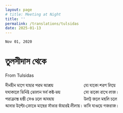 ```yaml
---
layout: page
# title: Meeting at Night
title: ''
permalink: /translations/tulsidas
date: 2025-01-13
---
```


<style>
pre {
  font-family: Roboto,Calibri,Arial,Helvetica,"Noto Serif Bengali",sans-serif; background-color:transparent;
}
</style>

```Nov 01, 2020```
# তুলসীদাস থেকে
<div style="text-align: left; width: 100%; display: grid;">
  From Tulsidas
<div>

<div style="text-align: left; width: 100%; display: grid; grid-template-columns: 1fr 1fr;">
  <div>
    <pre>
দীনহীন মাগে যাহার পরম আশ্রয়
যথাকালে তিনিই ভোলান সর্ব কষ্ট-ভয়
পরাক্রান্ত হস্তী সেও ঢলে অসহায়
আবার উল্টো-স্রোতে মাছের সাঁতার তাঁহারই লীলায়।
    </pre>

  </div>
  <div>
    <pre>
যো যাকো শরণ লিয়ে
সো তাকো রাখে লাজ।
উলট্‌ জলে মছলি চলে
ভাসি যাওয়ে গজরাজ।
    </pre>
  </div>
</div>

